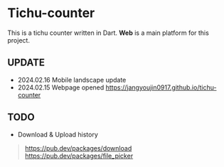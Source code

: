 # Tichu-counter

This is a tichu counter written in Dart.
**Web** is a main platform for this project.

## UPDATE

- 2024.02.16 Mobile landscape update
- 2024.02.15 Webpage opened https://jangyoujin0917.github.io/tichu-counter

## TODO

- Download & Upload history

> https://pub.dev/packages/download \
> https://pub.dev/packages/file_picker
